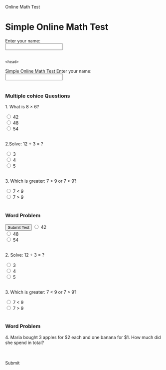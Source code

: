 
  <meta charset="UTF-8">
<HMTL1>Online Math Test<HTML1>
<body><!-- Start of Math Test --><body>
  <h1>Simple Online Math Test</h1>

  <form>
    <label for="name">Enter your name:</label><br>
    <input type="text" id="name" name="name" required><br><br>

    <head>
  <meta charset="UTF-8">
  <title>Online Math Test</title>
</body><!-- Start of Math Test --><body 
  <h1>Simple Online Math Test</h1>

  <form>
    <label for="name">Enter your name:</label><br>
    <input type="text" id="name" name="name" required><br><br>
<h3>Multiple cohice Questions</h3>
    <p>1. What is 8 &times; 6?</p>
    <input type="radio" id="q1a" name="q1" value="42">
    <label for="q1a">42</label><br>
    <input type="radio" id="q1b" name="q1" value="48">
    <label for="q1b">48</label><br>
    <input type="radio" id="q1c" name="q1" value="54">
    <label for="q1c">54</label><br><br>

  <p>2.Solve: 12 &divide; 3 = ?</p>
    <input type="radio" id="q2a" name="q2" value="3">
    <label for="q2a">3</label><br>
    <input type="radio" id="q2b" name="q2" value="4">
    <label for="q2b">4</label><br>
    <input type="radio" id="q2c" name="q2" value="5">
    <label for="q2c">5</label><br><br>
 <p>3. Which is greater: 7 &lt; 9 or 7 &gt; 9?</p>
    <input type="radio" id="q3a" name="q3" value="lt">
    <label for="q3a">7 &lt; 9</label><br>
    <input type="radio" id="q3b" name="q3" value="gt">
    <label for="q3b">7 &gt; 9</label><br><br>
 <h3>Word Problem</h3>
 
  <input type="submit" value="Submit Test">
    <input type="radio" id="q1a" name="q1" value="42">
    <label for="q1a">42</label><br>
    <input type="radio" id="q1b" name="q1" value="48">
    <label for="q1b">48</label><br>
    <input type="radio" id="q1c" name="q1" value="54">
    <label for="q1c">54</label><br><br>
 <p>2. Solve: 12 &divide; 3 = ?</p>
    <input type="radio" id="q2a" name="q2" value="3">
    <label for="q2a">3</label><br>
    <input type="radio" id="q2b" name="q2" value="4">
    <label for="q2b">4</label><br>
    <input type="radio" id="q2c" name="q2" value="5">
    <label for="q2c">5</label><br><br>
 <p>3. Which is greater: 7 &lt; 9 or 7 &gt; 9?</p>
    <input type="radio" id="q3a" name="q3" value="lt">
    <label for="q3a">7 &lt; 9</label><br>
    <input type="radio" id="q3b" name="q3" value="gt">
    <label for="q3b">7 &gt; 9</label><br><br>
<h3> Word Problem </h3>
        <p>4. Maria bought 3 apples for $2 each and one banana for $1. How much did she spend in total?</p> 
<texttarea id="wordproblem" name="wordproblem" rows="4" cols="40"></texttarea><br><br>
 <buttontype="submit">Submit</button>

